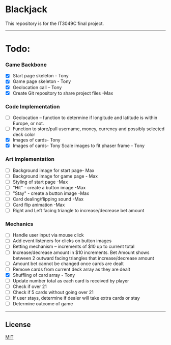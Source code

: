 # Blackjack

This repository is for the IT3049C final project.

---
# Todo:

### Game Backbone
- [x] Start page skeleton - Tony 
- [x] Game page skeleton - Tony 
- [x] Geolocation call – Tony 
- [x] Create Git repository to share project files -Max 

### Code Implementation
- [ ] Geolocation – function to determine if longitude and latitude is within Europe, or not. 
- [ ] Function to store/pull username, money, currency and possibly selected deck color 
- [x] Images of cards- Tony 
- [x] Images of cards- Tony Scale images to fit phaser frame - Tony 

### Art Implementation
- [ ] Background image for start page- Max 
- [ ] Background image for game page - Max 
- [ ] Styling of start page -Max 
- [ ] "Hit" - create a button image -Max
- [ ] "Stay" - create a button image -Max
- [ ] Card dealing/flipping sound -Max
- [ ] Card flip animation -Max
- [ ] Right and Left facing triangle to increase/decrease bet amount

### Mechanics
- [ ] Handle user input via mouse click 
- [ ] Add event listeners for clicks on button images 
- [ ] Betting mechanism – increments of $10 up to current total 
- [ ] Increase/decrease amount in $10 increments. Bet Amount shows between 2 outward facing triangles that increase/decrease amount 
- [ ] Amount bet cannot be changed once cards are dealt 
- [ ] Remove cards from current deck array as they are dealt 
- [x] Shuffling of card array - Tony 
- [ ] Update number total as each card is received by player 
- [ ] Check if over 21 
- [ ] Check if 5 cards without going over 21 
- [ ] If user stays, determine if dealer will take extra cards or stay 
- [ ] Determine outcome of game 

---

## License
[MIT](https://choosealicense.com/licenses/mit/)